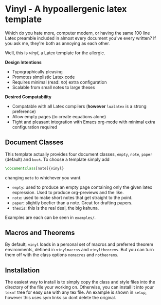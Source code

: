 # Vinyl - A hypoallergenic latex template

Which do you hate more, computer modern, or having the same 100 line Latex
preamble included in almost every document you've every written? If you ask me,
they're both as annoying as each other.

Well, this is _vinyl_, a Latex template for the allergic.

**Design Intentions**

 - Typographically pleasing
 - Promotes simplistic Latex code
 - Requires minimal (read: _no_) extra configuration
 - Scalable from small notes to large theses

**Desired Compatability**

 - Compatable with all Latex compilers (**however** `lualatex` is a strong
   preference)
 - Allow empty pages (to create equations alone)
 - Tight and pleasant integration with Emacs org-mode with minimal extra
   configuration required
 
## Document Classes

This template actually provides four document classes, `empty`, `note`, `paper`
(default) and `book`. To choose a template simply add
```latex
\documentclass[note]{vinyl}
```
changing `note` to whichever you want.

 - `empty`: used to produce an empty page containing only the given latex
   expression. Used to produce org-previews and the like.
 - `note`: used to make short notes that get straight to the point.
 - `paper`: slightly beefier than a note. Great for drafting papers.
 - `thesis`: this is the real deal, the big kahuna.
 
Examples are each can be seen in `examples/`.

## Macros and Theorems

By default, `vinyl` loads in a personal set of macros and preferred theorem
environments, defined in `vinylmacros` and `vinyltheorems`. But you can turn
them off with the class options `nomacros` and `notheorems`.

## Installation

The easiest way to install is to simply copy the class and style files into the
directory of the file your working on. Otherwise, you can install it into your
`texmf` tree for easy use with any tex file. An example is shown in `setup`,
however this uses sym links so dont delete the original.

